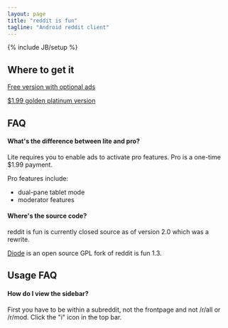 ```yaml
---
layout: page
title: "reddit is fun"
tagline: "Android reddit client"
---
```

{% include JB/setup %}

## Where to get it

[Free version with optional ads](http://play.google.com/store/apps/details?id=com.andrewshu.android.reddit)

[$1.99 golden platinum version](http://play.google.com/store/apps/details?id=com.andrewshu.android.redditdonation)


## FAQ

#### What's the difference between lite and pro?

Lite requires you to enable ads to activate pro features. Pro is a one-time $1.99 payment.

Pro features include:
* dual-pane tablet mode
* moderator features

#### Where's the source code?

reddit is fun is currently closed source as of version 2.0 which was a rewrite.

[Diode](http://github.com/zagaberoo/diode) is an open source GPL fork of reddit is fun 1.3.


## Usage FAQ

#### How do I view the sidebar?

First you have to be within a subreddit, not the frontpage and not /r/all or /r/mod. Click the "i" icon in the top bar.
